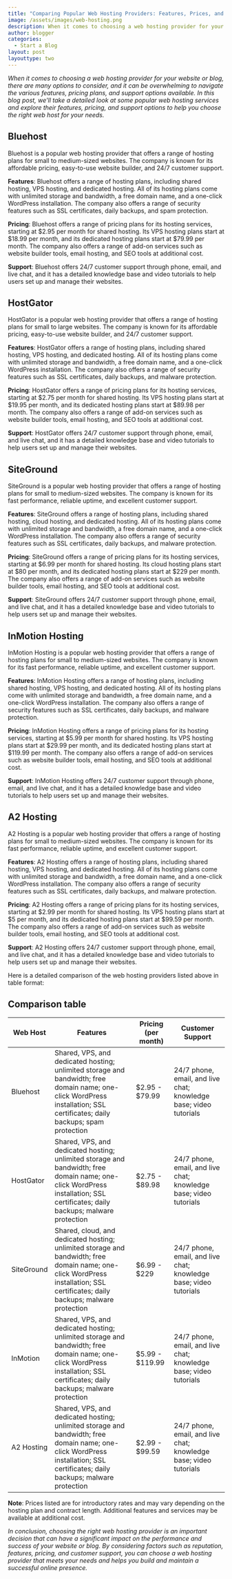 ```yaml
---
title: "Comparing Popular Web Hosting Providers: Features, Prices, and More"
image: /assets/images/web-hosting.png
description: When it comes to choosing a web hosting provider for your website or blog, there are many options to consider, and it can be overwhelming to navigate the various features, pricing plans, and support options available. In this blog post, we'll take a detailed look at some popular web hosting services and explore their features, pricing, and support options to help you choose the right web host for your needs.
author: blogger
categories:
  - Start a Blog
layout: post
layouttype: two
---
```


_When it comes to choosing a web hosting provider for your website or blog, there are many options to consider, and it can be overwhelming to navigate the various features, pricing plans, and support options available. In this blog post, we'll take a detailed look at some popular web hosting services and explore their features, pricing, and support options to help you choose the right web host for your needs._

## Bluehost

Bluehost is a popular web hosting provider that offers a range of hosting plans for small to medium-sized websites. The company is known for its affordable pricing, easy-to-use website builder, and 24/7 customer support.

**Features**: Bluehost offers a range of hosting plans, including shared hosting, VPS hosting, and dedicated hosting. All of its hosting plans come with unlimited storage and bandwidth, a free domain name, and a one-click WordPress installation. The company also offers a range of security features such as SSL certificates, daily backups, and spam protection.

**Pricing**: Bluehost offers a range of pricing plans for its hosting services, starting at $2.95 per month for shared hosting. Its VPS hosting plans start at $18.99 per month, and its dedicated hosting plans start at $79.99 per month. The company also offers a range of add-on services such as website builder tools, email hosting, and SEO tools at additional cost.

**Support**: Bluehost offers 24/7 customer support through phone, email, and live chat, and it has a detailed knowledge base and video tutorials to help users set up and manage their websites.

## HostGator

HostGator is a popular web hosting provider that offers a range of hosting plans for small to large websites. The company is known for its affordable pricing, easy-to-use website builder, and 24/7 customer support.

**Features**: HostGator offers a range of hosting plans, including shared hosting, VPS hosting, and dedicated hosting. All of its hosting plans come with unlimited storage and bandwidth, a free domain name, and a one-click WordPress installation. The company also offers a range of security features such as SSL certificates, daily backups, and malware protection.

**Pricing**: HostGator offers a range of pricing plans for its hosting services, starting at $2.75 per month for shared hosting. Its VPS hosting plans start at $19.95 per month, and its dedicated hosting plans start at $89.98 per month. The company also offers a range of add-on services such as website builder tools, email hosting, and SEO tools at additional cost.

**Support**: HostGator offers 24/7 customer support through phone, email, and live chat, and it has a detailed knowledge base and video tutorials to help users set up and manage their websites.

## SiteGround

SiteGround is a popular web hosting provider that offers a range of hosting plans for small to medium-sized websites. The company is known for its fast performance, reliable uptime, and excellent customer support.

**Features**: SiteGround offers a range of hosting plans, including shared hosting, cloud hosting, and dedicated hosting. All of its hosting plans come with unlimited storage and bandwidth, a free domain name, and a one-click WordPress installation. The company also offers a range of security features such as SSL certificates, daily backups, and malware protection.

**Pricing**: SiteGround offers a range of pricing plans for its hosting services, starting at $6.99 per month for shared hosting. Its cloud hosting plans start at $80 per month, and its dedicated hosting plans start at $229 per month. The company also offers a range of add-on services such as website builder tools, email hosting, and SEO tools at additional cost.

**Support**: SiteGround offers 24/7 customer support through phone, email, and live chat, and it has a detailed knowledge base and video tutorials to help users set up and manage their websites.

## InMotion Hosting

InMotion Hosting is a popular web hosting provider that offers a range of hosting plans for small to medium-sized websites. The company is known for its fast performance, reliable uptime, and excellent customer support.

**Features**: InMotion Hosting offers a range of hosting plans, including shared hosting, VPS hosting, and dedicated hosting. All of its hosting plans come with unlimited storage and bandwidth, a free domain name, and a one-click WordPress installation. The company also offers a range of security features such as SSL certificates, daily backups, and malware protection.

**Pricing**: InMotion Hosting offers a range of pricing plans for its hosting services, starting at $5.99 per month for shared hosting. Its VPS hosting plans start at $29.99 per month, and its dedicated hosting plans start at $119.99 per month. The company also offers a range of add-on services such as website builder tools, email hosting, and SEO tools at additional cost.

**Support**: InMotion Hosting offers 24/7 customer support through phone, email, and live chat, and it has a detailed knowledge base and video tutorials to help users set up and manage their websites.

## A2 Hosting

A2 Hosting is a popular web hosting provider that offers a range of hosting plans for small to medium-sized websites. The company is known for its fast performance, reliable uptime, and excellent customer support.

**Features**: A2 Hosting offers a range of hosting plans, including shared hosting, VPS hosting, and dedicated hosting. All of its hosting plans come with unlimited storage and bandwidth, a free domain name, and a one-click WordPress installation. The company also offers a range of security features such as SSL certificates, daily backups, and malware protection.

**Pricing**: A2 Hosting offers a range of pricing plans for its hosting services, starting at $2.99 per month for shared hosting. Its VPS hosting plans start at $5 per month, and its dedicated hosting plans start at $99.59 per month. The company also offers a range of add-on services such as website builder tools, email hosting, and SEO tools at additional cost.

**Support**: A2 Hosting offers 24/7 customer support through phone, email, and live chat, and it has a detailed knowledge base and video tutorials to help users set up and manage their websites.

Here is a detailed comparison of the web hosting providers listed above in table format:

## Comparison table

| Web Host | Features | Pricing (per month) | Customer Support |
| --- | --- | --- | --- |
| Bluehost | Shared, VPS, and dedicated hosting; unlimited storage and bandwidth; free domain name; one-click WordPress installation; SSL certificates; daily backups; spam protection | $2.95 - $79.99 | 24/7 phone, email, and live chat; knowledge base; video tutorials |
| HostGator | Shared, VPS, and dedicated hosting; unlimited storage and bandwidth; free domain name; one-click WordPress installation; SSL certificates; daily backups; malware protection | $2.75 - $89.98 | 24/7 phone, email, and live chat; knowledge base; video tutorials |
| SiteGround | Shared, cloud, and dedicated hosting; unlimited storage and bandwidth; free domain name; one-click WordPress installation; SSL certificates; daily backups; malware protection | $6.99 - $229 | 24/7 phone, email, and live chat; knowledge base; video tutorials |
| InMotion | Shared, VPS, and dedicated hosting; unlimited storage and bandwidth; free domain name; one-click WordPress installation; SSL certificates; daily backups; malware protection | $5.99 - $119.99 | 24/7 phone, email, and live chat; knowledge base; video tutorials |
| A2 Hosting | Shared, VPS, and dedicated hosting; unlimited storage and bandwidth; free domain name; one-click WordPress installation; SSL certificates; daily backups; malware protection | $2.99 - $99.59 | 24/7 phone, email, and live chat; knowledge base; video tutorials |

**Note**: Prices listed are for introductory rates and may vary depending on the hosting plan and contract length. Additional features and services may be available at additional cost.

_In conclusion, choosing the right web hosting provider is an important decision that can have a significant impact on the performance and success of your website or blog. By considering factors such as reputation, features, pricing, and customer support, you can choose a web hosting provider that meets your needs and helps you build and maintain a successful online presence._
